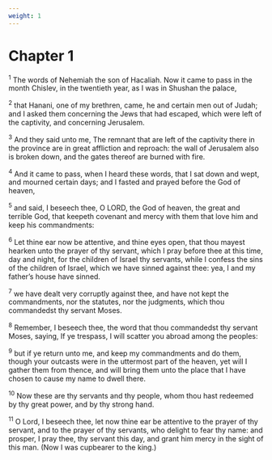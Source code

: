 ```yaml
---
weight: 1
---
```


# Chapter 1

<sup>1</sup> The words of Nehemiah the son of Hacaliah. Now it came to pass in the month Chislev, in the twentieth year, as I was in Shushan the palace, 

<sup>2</sup> that Hanani, one of my brethren, came, he and certain men out of Judah; and I asked them concerning the Jews that had escaped, which were left of the captivity, and concerning Jerusalem. 

<sup>3</sup> And they said unto me, The remnant that are left of the captivity there in the province are in great affliction and reproach: the wall of Jerusalem also is broken down, and the gates thereof are burned with fire. 

<sup>4</sup> And it came to pass, when I heard these words, that I sat down and wept, and mourned certain days; and I fasted and prayed before the God of heaven, 

<sup>5</sup> and said, I beseech thee, O LORD, the God of heaven, the great and terrible God, that keepeth covenant and mercy with them that love him and keep his commandments: 

<sup>6</sup> Let thine ear now be attentive, and thine eyes open, that thou mayest hearken unto the prayer of thy servant, which I pray before thee at this time, day and night, for the children of Israel thy servants, while I confess the sins of the children of Israel, which we have sinned against thee: yea, I and my father’s house have sinned. 

<sup>7</sup> we have dealt very corruptly against thee, and have not kept the commandments, nor the statutes, nor the judgments, which thou commandedst thy servant Moses. 

<sup>8</sup> Remember, I beseech thee, the word that thou commandedst thy servant Moses, saying, If ye trespass, I will scatter you abroad among the peoples: 

<sup>9</sup> but if ye return unto me, and keep my commandments and do them, though your outcasts were in the uttermost part of the heaven, yet will I gather them from thence, and will bring them unto the place that I have chosen to cause my name to dwell there. 

<sup>10</sup> Now these are thy servants and thy people, whom thou hast redeemed by thy great power, and by thy strong hand. 

<sup>11</sup> O Lord, I beseech thee, let now thine ear be attentive to the prayer of thy servant, and to the prayer of thy servants, who delight to fear thy name: and prosper, I pray thee, thy servant this day, and grant him mercy in the sight of this man. (Now I was cupbearer to the king.) 


